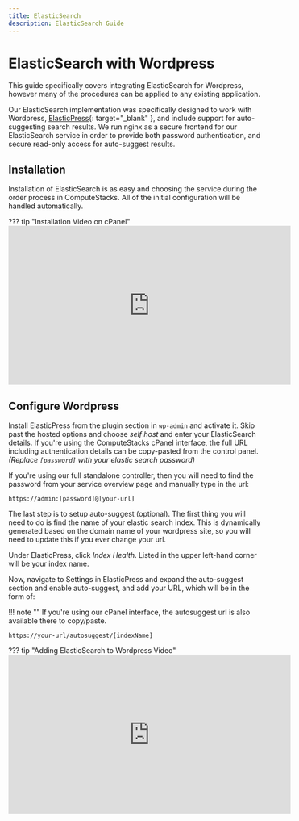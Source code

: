 ```yaml
---
title: ElasticSearch
description: ElasticSearch Guide
---
```

# ElasticSearch with Wordpress
This guide specifically covers integrating ElasticSearch for Wordpress, however many of the procedures can be applied to any existing application.

Our ElasticSearch implementation was specifically designed to work with Wordpress, [ElasticPress](https://github.com/10up/ElasticPress){: target="_blank" }, and include support for auto-suggesting search results. We run nginx as a secure frontend for our ElasticSearch service in order to provide both password authentication, and secure read-only access for auto-suggest results.

## Installation

Installation of ElasticSearch is as easy and choosing the service during the order process in ComputeStacks. All of the initial configuration will be handled automatically. 

??? tip "Installation Video on cPanel"
    <iframe width="560" height="315" src="https://www.youtube-nocookie.com/embed/i8fxHr4uKa8" frameborder="0" allow="accelerometer; autoplay; encrypted-media; gyroscope; picture-in-picture" allowfullscreen></iframe>

## Configure Wordpress

Install ElasticPress from the plugin section in `wp-admin` and activate it. Skip past the hosted options and choose _self host_ and enter your ElasticSearch details. If you're using the ComputeStacks cPanel interface, the full URL including authentication details can be copy-pasted from the control panel. _(Replace `[password]` with your elastic search password)_

If you're using our full standalone controller, then you will need to find the password from your service overview page and manually type in the url:

```
https://admin:[password]@[your-url]
```

The last step is to setup auto-suggest (optional). The first thing you will need to do is find the name of your elastic search index. This is dynamically generated based on the domain name of your wordpress site, so you will need to update this if you ever change your url.

Under ElasticPress, click _Index Health_. Listed in the upper left-hand corner will be your index name.

Now, navigate to Settings in ElasticPress and expand the auto-suggest section and enable auto-suggest, and add your URL, which will be in the form of:

!!! note ""
    If you're using our cPanel interface, the autosuggest url is also available there to copy/paste.

```
https://your-url/autosuggest/[indexName]
```

??? tip "Adding ElasticSearch to Wordpress Video"
    <iframe width="560" height="315" src="https://www.youtube-nocookie.com/embed/amAwwH9B9Ng" frameborder="0" allow="accelerometer; autoplay; encrypted-media; gyroscope; picture-in-picture" allowfullscreen></iframe>
